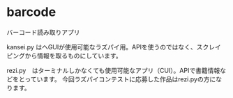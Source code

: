 # barcode
バーコード読み取りアプリ


kansei.py はヘGUIが使用可能なラズパイ用。APIを使うのではなく、スクレイピングから情報を取るものにしています。

rezi.py　はターミナルしかなくても使用可能なアプリ（CUI）。APIで書籍情報などをとっています。
今回ラズパイコンテストに応募した作品はrezi.pyの方になります。
